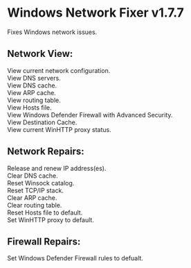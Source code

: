 # Windows Network Fixer v1.7.7
Fixes Windows network issues.

## Network View:
View current network configuration.  
View DNS servers.  
View DNS cache.  
View ARP cache.  
View routing table.  
View Hosts file.  
View Windows Defender Firewall with Advanced Security.  
View Destination Cache.  
View current WinHTTP proxy status.

## Network Repairs:
Release and renew IP address(es).  
Clear DNS cache.  
Reset Winsock catalog.  
Reset TCP/IP stack.  
Clear ARP cache.  
Clear routing table.  
Reset Hosts file to default.  
Set WinHTTP proxy to default.

## Firewall Repairs:
Set Windows Defender Firewall rules to defualt.
